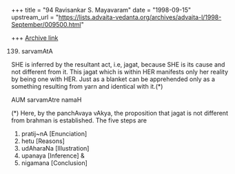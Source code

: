 +++
title = "94 Ravisankar S. Mayavaram"
date = "1998-09-15"
upstream_url = "https://lists.advaita-vedanta.org/archives/advaita-l/1998-September/009500.html"

+++
[Archive link](https://lists.advaita-vedanta.org/archives/advaita-l/1998-September/009500.html)

139. sarvamAtA

SHE is inferred by the resultant act, i.e, jagat, because SHE is
its cause and not different from it. This jagat which is within
HER manifests only her reality by being one with HER. Just as a
blanket can be apprehended only as a something resulting from
yarn and identical with it.(*)

AUM sarvamAtre namaH

(*) Here, by the panchAvaya vAkya, the proposition that jagat is
not different from brahman is established. The five steps are
1) pratij~nA [Enunciation]
2) hetu [Reasons]
3) udAharaNa [Illustration]
4) upanaya [Inference] &
5) nigamana [Conclusion]

